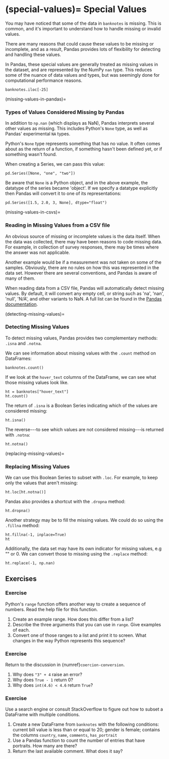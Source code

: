 <!--
---
jupytext:
  formats: md:myst
  text_representation:
    extension: .md
    format_name: myst
kernelspec:
  display_name: Julia
  language: julia
  name: julia-1.10
---
-->


(special-values)=
Special Values
==============

You may have noticed that some of the data in `banknotes` is missing. This is
common, and it's important to understand how to handle missing or invalid
values.

There are many reasons that could cause these values to be missing or
incomplete, and as a result, Pandas provides lots of flexibility for detecting
and handling these values.

In Pandas, these special values are generally treated as missing values in the
dataset, and are represented by the NumPy `nan` type. This reduces some of the
nuance of data values and types, but was seemingly done for computational
performance reasons.

```{code-cell}
banknotes.iloc[-25]
```

(missing-values-in-pandas)=
### Types of Values Considered Missing by Pandas

In addition to `np.nan` (which displays as NaN), Pandas interprets several
other values as missing.  This includes Python's `None` type, as well as
Pandas' experimental `NA` types.

Python's `None` type represents something that has no value. It often comes
about as the return of a function, if something hasn't been defined yet, or if
something wasn't found.

When creating a Series, we can pass this value:
```{code-cell}
pd.Series([None, "one", "two"])
```

Be aware that `None` is a Python object, and in the above example, the 
datatype of the series became 'object'. If we specify a datatype explicitly
then Pandas will convert it to one of its representations:
```{code-cell}
pd.Series([1.5, 2.0, 3, None], dtype="float")
```


(missing-values-in-csvs)=
### Reading in Missing Values from a CSV file

An obvious source of missing or incomplete values is the data itself. 
When the data was collected, there may have been reasons to code missing data.
For example, in collection of survey responses, there may be times where the 
answer was not applicable.

Another example would be if a measurement was not taken on some of the samples. 
Obviously, there are no rules on how this was represented in the data set. 
However there are several conventions, and Pandas is aware of many of them. 

When reading data from a CSV file, Pandas will automatically detect missing
values. By default, it will convert any empty cell, or string such as 'na',
'nan', 'null', 'N/A', and other variants to NaN.  A full list can be found in
the [Pandas documentation][readcsv].


[readcsv]: https://pandas.pydata.org/docs/reference/api/pandas.read_csv.html


(detecting-missing-values)=
### Detecting Missing Values

To detect missing values, Pandas provides two complementary methods: `.isna`
and `.notna`.

We can see information about missing values with the `.count` method on 
DataFrames:

```{code-cell}
banknotes.count()
```

If we look at the `hover_text` columns of the DataFrame, we can see what 
those missing values look like.

```{code-cell}
ht = banknotes["hover_text"]
ht.count()
```

The return of `.isna` is a Boolean Series indicating which of the values are
considered missing:

```{code-cell}
ht.isna()
```

The reverse---to see which values are not considered missing---is returned 
with `.notna`:

```{code-cell}
ht.notna()
```

(replacing-missing-values)=
### Replacing Missing Values

We can use this Boolean Series to subset with `.loc`. For example, to keep only
the values that aren't missing:

```{code-cell}
ht.loc[ht.notna()]
```

Pandas also provides a shortcut with the `.dropna` method:

```{code-cell}
ht.dropna()
```

Another strategy may be to fill the missing values. We could do so using the 
`.fillna` method:

```{code-cell}
ht.fillna(-1, inplace=True)
ht
```

Additionally, the data set may have its own indicator for missing values, e.g
"" or 0. We can convert those to missing using the `.replace` method:

```{code-cell}
ht.replace(-1, np.nan)
```


Exercises
---------

### Exercise

Python's `range` function offers another way to create a sequence of numbers.
Read the help file for this function.

1. Create an example range. How does this differ from a list?
2. Describe the three arguments that you can use in `range`. Give examples of
  each.
3. Convert one of those ranges to a list and print it to screen. What changes
  in the way Python represents this sequence?


### Exercise

Return to the discussion in {numref}`coercion-conversion`.

1. Why does `"3" + 4` raise an error?
2. Why does `True - 1` return 0?
3. Why does `int(4.6) < 4.6` return `True`?


### Exercise

Use a search engine or consult StackOverflow to figure out how to subset a
DataFrame with multiple conditions.

1. Create a new DataFrame from `banknotes` with the following conditions:
  current bill value is less than or equal to 20; gender is female; contains
  the columns `country`, `name`, `comments`, `has_portrait`
2. Use a Pandas function to count the number of entries that have portraits.
  How many are there?
3. Return the last available comment. What does it say?

